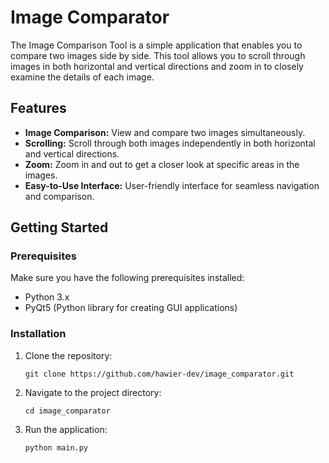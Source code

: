 # Image Comparator

The Image Comparison Tool is a simple application that enables you to compare two images side by side. This tool allows you to scroll through images in both horizontal and vertical directions and zoom in to closely examine the details of each image.

## Features

- **Image Comparison:** View and compare two images simultaneously.
- **Scrolling:** Scroll through both images independently in both horizontal and vertical directions.
- **Zoom:** Zoom in and out to get a closer look at specific areas in the images.
- **Easy-to-Use Interface:** User-friendly interface for seamless navigation and comparison.

## Getting Started

### Prerequisites

Make sure you have the following prerequisites installed:

- Python 3.x
- PyQt5 (Python library for creating GUI applications)

### Installation

1. Clone the repository:

   ```shell
   git clone https://github.com/hawier-dev/image_comparator.git
   ```

2. Navigate to the project directory:

   ```shell
   cd image_comparator
   ```

3. Run the application:

   ```shell
   python main.py
   ```

